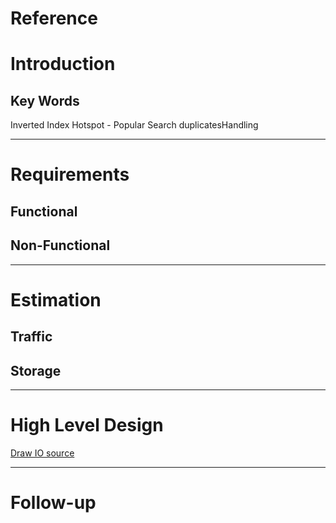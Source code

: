 # Reference


# Introduction
## Key Words
Inverted Index
Hotspot - Popular Search
duplicatesHandling 

---

# Requirements
## **Functional**
## **Non-Functional**

---

# Estimation
## **Traffic**
## **Storage**

---

# High Level Design
[Draw IO source]()

---
# Follow-up

<!--stackedit_data:
eyJoaXN0b3J5IjpbLTE1Mzk4MTUxNTYsMTYyMDkzNzg3N119
-->